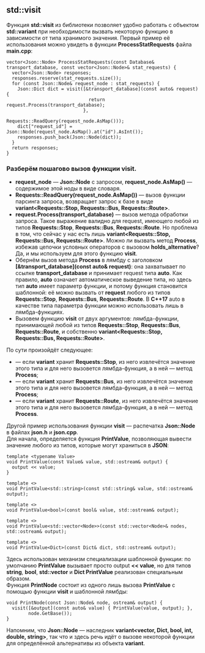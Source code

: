 ## std::visit
Функция __std::visit__ из библиотеки __<variant>__ позволяет удобно работать с объектом __std::variant__ при необходимости вызвать некоторую функцию в зависимости от типа хранимого значения.
Первый пример её использования можно увидеть в функции __ProcessStatRequests__ файла __main.cpp__:

````
vector<Json::Node> ProcessStatRequests(const Database& transport_database, const vector<Json::Node>& stat_requests) {
  vector<Json::Node> responses;
  responses.reserve(stat_requests.size());
  for (const Json::Node& request_node : stat_requests) {
    Json::Dict dict = visit([&transport_database](const auto& request) {
                              return request.Process(transport_database);
                            },
                            Requests::ReadQuery(request_node.AsMap()));
    dict["request_id"] = Json::Node(request_node.AsMap().at("id").AsInt());
    responses.push_back(Json::Node(dict));
  }
  return responses;
}
````
### Разберём пошагово вызов функции __visit__.
* __request_node__ — __Json::Node__ с запросом, __request_node.AsMap()__ — содержимое этой ноды в виде словаря.
* __Requests::ReadQuery(request_node.AsMap())__ — вызов функции парсинга запроса, возвращает запрос к базе в виде __variant<Requests::Stop, Requests::Bus, Requests::Route>__.
* __request.Process(transport_database)__ — вызов метода обработки запроса. Такое выражение валидно для request, имеющего любой из типов __Requests::Stop__, __Requests::Bus__, __Requests::Route__. Но проблема в том, что сейчас у нас есть лишь __variant<Requests::Stop, Requests::Bus, Requests::Route>__. Можно ли вызвать метод __Process__, избежав цепочки условных операторов с вызовом __holds_alternative__? Да, и мы используем для этого функцию __visit__.
* Обернём вызов метода __Process__ в лямбду с заголовком __[&transport_database](const auto& request)__: она захватывает по ссылке __transport_database__ и принимает request типа __auto__. Как правило, __auto__ означает автоматическое выведение типа, но здесь тип __auto__ имеет параметр функции, и потому функция становится шаблонной: её можно вызвать от __request__ любого из типов __Requests::Stop__, __Requests::Bus__, __Requests::Route__. В __C++17__ auto в качестве типа параметра функции можно использовать лишь в лямбда-функциях.
* Вызовем функцию __visit__ от двух аргументов: лямбда-функции, принимающей любой из типов __Requests::Stop__, __Requests::Bus__, __Requests::Route__, и собственно __variant<Requests::Stop, Requests::Bus, Requests::Route>__.
  
По сути произойдёт следующее:
* — если __variant__ хранит __Requests::Stop__, из него извлечётся значение этого типа и для него вызовется лямбда-функция, а в ней — метод __Process__;
* — если __variant__ хранит __Requests::Bus__, из него извлечётся значение этого типа и для него вызовется лямбда-функция, а в ней — метод __Process__;
* — если __variant__ хранит __Requests::Route__, из него извлечётся значение этого типа и для него вызовется лямбда-функция, а в ней — метод __Process__.

Другой пример использования функции __visit__ — распечатка __Json::Node__ в файлах __json.h__ и __json.cpp__.  
Для начала, определяется функция __PrintValue__, позволяющая вывести значение любого из типов, которые могут храниться в __JSON__:
````
template <typename Value>
void PrintValue(const Value& value, std::ostream& output) {
  output << value;
}

template <>
void PrintValue<std::string>(const std::string& value, std::ostream& output);

template <>
void PrintValue<bool>(const bool& value, std::ostream& output);

template <>
void PrintValue<std::vector<Node>>(const std::vector<Node>& nodes, std::ostream& output);

template <>
void PrintValue<Dict>(const Dict& dict, std::ostream& output);
````
Здесь использован механизм специализации шаблонной функции: по умолчанию __PrintValue__ вызывает просто output __<< value__, но для типов __string__, __bool__, __std::vector<Node>__ и __Dict PrintValue__ реализован специальным образом.  
Функция __PrintNode__ состоит из одного лишь вызова __PrintValue__ с помощью функции __visit__ и шаблонной лямбды:
````
void PrintNode(const Json::Node& node, ostream& output) {
  visit([&output](const auto& value) { PrintValue(value, output); },
        node.GetBase());
}
````
Напомним, что __Json::Node__ — наследник __variant<vector<Node>, Dict, bool, int, double, string>__, так что и здесь речь идёт о вызове некоторой функции для определённой альтернативы из объекта __variant__.
